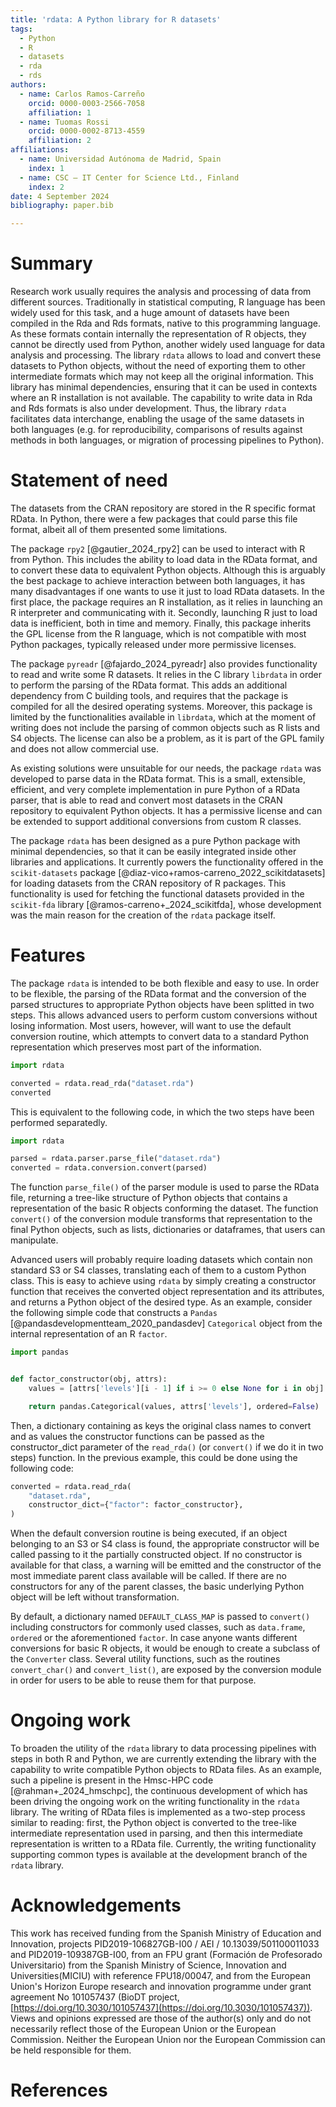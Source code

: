 ```yaml
---
title: 'rdata: A Python library for R datasets'
tags:
  - Python
  - R
  - datasets
  - rda
  - rds
authors:
  - name: Carlos Ramos-Carreño
    orcid: 0000-0003-2566-7058
    affiliation: 1
  - name: Tuomas Rossi
    orcid: 0000-0002-8713-4559
    affiliation: 2
affiliations:
  - name: Universidad Autónoma de Madrid, Spain
    index: 1
  - name: CSC – IT Center for Science Ltd., Finland
    index: 2
date: 4 September 2024
bibliography: paper.bib

---
```


# Summary

Research work usually requires the analysis and processing of data from different sources.
Traditionally in statistical computing, R language has been widely used for this task, and a huge amount of datasets have been compiled in the Rda and Rds formats, native to this programming language.
As these formats contain internally the representation of R objects, they cannot be directly used from Python, another widely used language for data analysis and processing.
The library `rdata` allows to load and convert these datasets to Python objects, without the need of exporting them to other intermediate formats which may not keep all the original information.
This library has minimal dependencies, ensuring that it can be used in contexts where an R installation is not available.
The capability to write data in Rda and Rds formats is also under development.
Thus, the library `rdata` facilitates data interchange, enabling the usage of the same datasets in both languages (e.g. for reproducibility, comparisons of results against methods in both languages, or migration of processing pipelines to Python).

# Statement of need

The datasets from the CRAN repository are stored in the R specific format RData.
In Python, there were a few packages that could parse this file format, albeit all of them presented some limitations.

The package `rpy2` [@gautier_2024_rpy2] can be used to interact with R from Python.
This includes the ability to load data in the RData format, and to convert these data to equivalent Python objects.
Although this is arguably the best package to achieve interaction between both languages, it has many disadvantages if one wants to use it just to load RData datasets.
In the first place, the package requires an R installation, as it relies in launching an R interpreter and communicating with it.
Secondly, launching R just to load data is inefficient, both in time and memory.
Finally, this package inherits the GPL license from the R language, which is not compatible with most Python packages, typically released under more permissive licenses.

The package `pyreadr` [@fajardo_2024_pyreadr] also provides functionality to read and write some R datasets.
It relies in the C library `librdata` in order to perform the parsing of the RData format.
This adds an additional dependency from C building tools, and requires that the package is compiled for all the desired operating systems.
Moreover, this package is limited by the functionalities available in `librdata`, which at the moment of writing
does not include the parsing of common objects such as R lists and S4 objects.
The license can also be a problem, as it is part of the GPL family and does not allow commercial use.

As existing solutions were unsuitable for our needs, the package `rdata` was developed to parse data in the RData format.
This is a small, extensible, efficient, and very complete implementation in pure Python of a RData parser, that is able to read and convert most datasets in the CRAN repository to equivalent Python objects.
It has a permissive license and can be extended to support additional conversions from custom R classes.

The package `rdata` has been designed as a pure Python package with minimal dependencies, so that it can be easily integrated inside other libraries and applications.
It currently powers the functionality offered in the `scikit-datasets` package [@diaz-vico+ramos-carreno_2022_scikitdatasets] for loading datasets from the CRAN repository of R packages.
This functionality is used for fetching the functional datasets provided in the `scikit-fda` library [@ramos-carreno+_2024_scikitfda], whose development was the main reason for the creation of the `rdata` package itself.

# Features

The package `rdata` is intended to be both flexible and easy to use.
In order to be flexible, the parsing of the RData format and the conversion of the parsed structures to appropriate Python objects have been splitted in two steps.
This allows advanced users to perform custom conversions without losing information.
Most users, however, will want to use the default conversion routine, which attempts to convert data
to a standard Python representation which preserves most part of the information.

```python
import rdata

converted = rdata.read_rda("dataset.rda")
converted
```

This is equivalent to the following code, in which the two steps have been performed separatedly.

```python
import rdata

parsed = rdata.parser.parse_file("dataset.rda")
converted = rdata.conversion.convert(parsed)
```

The function `parse_file()` of the parser module is used to parse the RData file, returning a tree-like structure of Python objects that contains a representation of the basic R objects conforming the dataset.
The function `convert()` of the conversion module transforms that representation to the final Python objects, such as lists, dictionaries or dataframes, that users can manipulate.

Advanced users will probably require loading datasets which contain non standard S3 or S4 classes, translating each of them to a custom Python class.
This is easy to achieve using `rdata` by simply creating a constructor function that receives the converted object representation and its attributes, and returns a Python object of the desired type.
As an example, consider the following simple code that constructs a `Pandas` [@pandasdevelopmentteam_2020_pandasdev] `Categorical` object from the internal representation of an R `factor`.

```python
import pandas


def factor_constructor(obj, attrs):
    values = [attrs['levels'][i - 1] if i >= 0 else None for i in obj]

    return pandas.Categorical(values, attrs['levels'], ordered=False)
```

Then, a dictionary containing as keys the original class names to convert and as values the constructor functions can be passed as the constructor_dict parameter of the `read_rda()` (or `convert()` if we do it in two steps) function.
In the previous example, this could be done using the following code:

```python
converted = rdata.read_rda(
    "dataset.rda",
    constructor_dict={"factor": factor_constructor},
)
```

When the default conversion routine is being executed, if an object belonging to an S3 or S4 class is found, the appropriate constructor will be called passing to it the partially constructed object.
If no constructor is available for that class, a warning will be emitted and the constructor of the most immediate parent class available will be called.
If there are no constructors for any of the parent classes, the basic underlying Python object will be left without transformation.

By default, a dictionary named `DEFAULT_CLASS_MAP` is passed to `convert()` including constructors for commonly used classes, such as `data.frame`, `ordered` or the aforementioned `factor`.
In case anyone wants different conversions for basic R objects, it would be enough to create a subclass of the `Converter` class.
Several utility functions, such as the routines `convert_char()` and `convert_list()`, are exposed by the conversion module in order for users to be able to reuse them for that purpose.

# Ongoing work

To broaden the utility of the `rdata` library to data processing pipelines with steps in both R and Python, we are currently extending the library with the capability to write compatible Python objects to RData files.
As an example, such a pipeline is present in the Hmsc-HPC code [@rahman+_2024_hmschpc], the continuous development of which has been driving the ongoing work on the writing functionality in the `rdata` library.
The writing of RData files is implemented as a two-step process similar to reading: first, the Python object is converted to the tree-like intermediate representation used in parsing, and then this intermediate representation is written to a RData file.
Currently, the writing functionality supporting common types is available at the development branch of the `rdata` library.

# Acknowledgements

This work has received funding
from the Spanish Ministry of Education and Innovation, projects PID2019-106827GB-I00 / AEI / 10.13039/501100011033 and PID2019-109387GB-I00,
from an FPU grant (Formación de Profesorado Universitario) from the Spanish Ministry of Science, Innovation and Universities(MICIU) with reference FPU18/00047,
and from the European Union's Horizon Europe research and innovation programme under grant agreement No 101057437 (BioDT project, [https://doi.org/10.3030/101057437](https://doi.org/10.3030/101057437)).
Views and opinions expressed are those of the author(s) only and do not necessarily reflect those of the European Union or the European Commission. Neither the European Union nor the European Commission can be held responsible for them.

# References